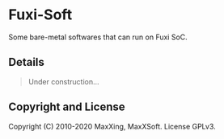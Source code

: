 # Fuxi-Soft

Some bare-metal softwares that can run on Fuxi SoC.

## Details

> Under construction...

## Copyright and License

Copyright (C) 2010-2020 MaxXing, MaxXSoft. License GPLv3.
